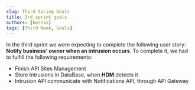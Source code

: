 ```yaml
---
slug: Third Spring Goals
title: 3rd sprint goals
authors: [bernas]
tags: [Third Week, Goals]
---
```


In the third sprint we were expecting to complete the following user story:
**Notify business' owner when an intrusion occurs**. To complete it, we had to fulfill the following requirements:
* Finish API Sites Management
* Store Intrusions in DataBase, when **HDM** detects it
* Intrusion API communicate with Notifications API, through API Gateway





